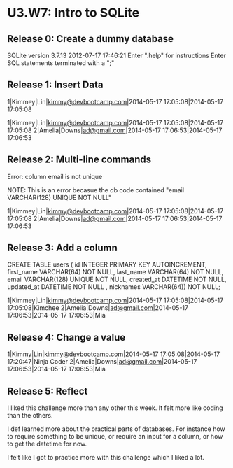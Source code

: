 # U3.W7: Intro to SQLite

## Release 0: Create a dummy database

<!-- paste your terminal output here -->
SQLite version 3.7.13 2012-07-17 17:46:21
Enter ".help" for instructions
Enter SQL statements terminated with a ";"



## Release 1: Insert Data 
<!-- paste your terminal output here -->
1|Kimmey|Lin|kimmy@devbootcamp.com|2014-05-17 17:05:08|2014-05-17 17:05:08

1|Kimmey|Lin|kimmy@devbootcamp.com|2014-05-17 17:05:08|2014-05-17 17:05:08
2|Amelia|Downs|ad@gmail.com|2014-05-17 17:06:53|2014-05-17 17:06:53

## Release 2: Multi-line commands
<!-- paste your terminal output here -->
Error: column email is not unique

NOTE: This is an error becasue the db code contained "email VARCHAR(128) UNIQUE NOT NULL" 

1|Kimmey|Lin|kimmy@devbootcamp.com|2014-05-17 17:05:08|2014-05-17 17:05:08
2|Amelia|Downs|ad@gmail.com|2014-05-17 17:06:53|2014-05-17 17:06:53

## Release 3: Add a column
<!-- paste your terminal output here -->
CREATE TABLE users (
  id INTEGER PRIMARY KEY AUTOINCREMENT,
  first_name VARCHAR(64) NOT NULL,
  last_name  VARCHAR(64) NOT NULL,
  email VARCHAR(128) UNIQUE NOT NULL,
  created_at DATETIME NOT NULL,
  updated_at DATETIME NOT NULL
, nicknames VARCHAR(64)) NOT NULL;

1|Kimmey|Lin|kimmy@devbootcamp.com|2014-05-17 17:05:08|2014-05-17 17:05:08|Kimchee
2|Amelia|Downs|ad@gmail.com|2014-05-17 17:06:53|2014-05-17 17:06:53|Mia


## Release 4: Change a value

1|Kimmy|Lin|kimmy@devbootcamp.com|2014-05-17 17:05:08|2014-05-17 17:20:47|Ninja Coder
2|Amelia|Downs|ad@gmail.com|2014-05-17 17:06:53|2014-05-17 17:06:53|Mia


<!-- paste your terminal output here -->

## Release 5: Reflect
<!-- Add your reflection here -->

I liked this challenge more than any other this week. It felt more like coding than the others. 

I def learned more about the practical parts of databases. For instance how to require something to be unique, or require an input for a column, or how to get the datetime for now. 

I felt like I got to practice more with this challenge which I liked a lot. 




